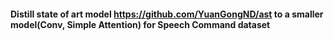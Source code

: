 #### Distill state of art model https://github.com/YuanGongND/ast to a smaller model(Conv, Simple Attention) for Speech Command dataset